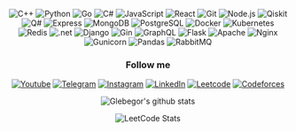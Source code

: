 <div align="center">
<p align="center"> 
    <img alt="C++" src="https://img.shields.io/badge/c++-%2300599C.svg?&style=for-the-badge&logo=c%2B%2B&logoColor=white" />
    <img alt="Python" src="https://img.shields.io/badge/python-%2314354C.svg?style=for-the-badge&logo=python&logoColor=white"/>
    <img alt="Go" src="https://img.shields.io/badge/Golang-blue?style=for-the-badge&logo=go&logoColor=white" />
    <img alt="C#" src="https://img.shields.io/badge/C%23-239120?style=for-the-badge&logo=c-sharp&logoColor=white" />
    <img alt="JavaScript" src="https://img.shields.io/badge/javascript-%23323330.svg?&style=for-the-badge&logo=javascript&logoColor=%23F7DF1E" />
    <img alt="React" src="https://img.shields.io/badge/react-%2361DAFB.svg?&style=for-the-badge&logo=react&logoColor=white" />
    <img alt="Git" src="https://img.shields.io/badge/Git-F05032?style=for-the-badge&logo=git&logoColor=white" />
    <img alt="Node.js" src="https://img.shields.io/badge/Node.js-339933?style=for-the-badge&logo=nodedotjs&logoColor=white" />
    <img alt="Qiskit" src="https://img.shields.io/badge/Qiskit-purple?style=for-the-badge&logo=qiskit&logoColor=white" />
    <img alt="Q#" src="https://img.shields.io/badge/Q%23-334205?style=for-the-badge&logo=c%23&logoColor=white" />
    <img alt="Express" src="https://img.shields.io/badge/Express.js-%23404D59.svg?&style=for-the-badge&logo=express&logoColor=white" />
    <img alt="MongoDB" src="https://img.shields.io/badge/MongoDB-white?style=for-the-badge&logo=mongodb&logoColor=4EA94B" />
    <img alt="PostgreSQL" src="https://img.shields.io/badge/PostgreSQL-316192?style=for-the-badge&logo=postgresql&logoColor=white" />
    <img alt="Docker" src="https://img.shields.io/badge/Docker-2496ED?style=for-the-badge&logo=docker&logoColor=white" />
    <img alt="Kubernetes" src="https://img.shields.io/badge/Kubernetes-2496ED?style=for-the-badge&logo=kubernetes&logoColor=white" />
    <img alt="Redis" src="https://img.shields.io/badge/Redis-darkred?style=for-the-badge&logo=redis&logoColor=white" />
    <img alt=".net" src="https://img.shields.io/badge/.NET-5C2D91?style=for-the-badge&logo=.net&logoColor=white" />
    <img alt="Django" src="https://img.shields.io/badge/Django-092E20?style=for-the-badge&logo=django&logoColor=white" />
    <img alt="Gin" src="https://img.shields.io/badge/Gin-e3427e?style=for-the-badge&logo=Gin&logoColor=white" />
    <img alt="GraphQL" src="https://img.shields.io/badge/GraphQL-408e30?style=for-the-badge&logo=GraphQL&logoColor=white" />
    <img alt="Flask" src="https://img.shields.io/badge/Flask-53427e?style=for-the-badge&logo=Flask&logoColor=white" />
    <img alt="Apache" src="https://img.shields.io/badge/Apache-934070?style=for-the-badge&logo=Apache&logoColor=white" />
    <img alt="Nginx" src="https://img.shields.io/badge/Nginx-303030?style=for-the-badge&logo=Nginx&logoColor=white" />
    <img alt="Gunicorn" src="https://img.shields.io/badge/Gunicorn-208932?style=for-the-badge&logo=Gunicorn&logoColor=white" />
    <img alt="Pandas" src="https://img.shields.io/badge/Pandas-205932?style=for-the-badge&logo=pandas&logoColor=white" />
    <img alt="RabbitMQ" src="https://img.shields.io/badge/RabbitMQ-e06060?style=for-the-badge&logo=rabbitMQ&logoColor=white" />
</p>

### Follow me
[![Youtube](https://img.shields.io/badge/Youtube-090909?style=for-the-badge&logo=Youtube&logoColor=911333)](https://www.youtube.com/channel/UCyxRWdBHgoO8vWiKSkugkNA)
[![Telegram](https://img.shields.io/badge/Telegram-090909?style=for-the-badge&logo=Telegram)](https://t.me/Glebegor)
[![Instagram](https://img.shields.io/badge/Instagram-090909?style=for-the-badge&logo=Instagram)](https://www.instagram.com/ars.gleb/)
[![LinkedIn](https://img.shields.io/badge/LinkedIn-090909?style=for-the-badge&logo=linkedin)](https://www.linkedin.com/in/hlib-arseniuk-71a154234/)
[![Leetcode](https://img.shields.io/badge/Leetcode-090909?style=for-the-badge&logo=leetcode)](https://leetcode.com/u/Glebegor-/)
[![Codeforces](https://img.shields.io/badge/Codeforces-090909?style=for-the-badge&logo=Codeforces)](https://codeforces.com/profile/Glebegor-)

![Glebegor's github stats](https://github-readme-stats.vercel.app/api?username=Glebegor&show_icons=true&theme=tokyonight)

![LeetCode Stats](https://leetcard.jacoblin.cool/Glebegor-?theme=dark&font=Ubuntu&ext=contest)
</div>
